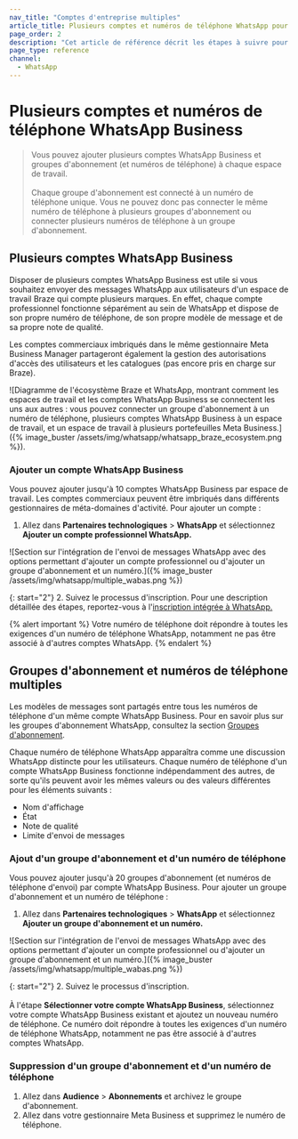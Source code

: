 ```yaml
---
nav_title: "Comptes d'entreprise multiples" 
article_title: Plusieurs comptes et numéros de téléphone WhatsApp pour les entreprises
page_order: 2
description: "Cet article de référence décrit les étapes à suivre pour ajouter des comptes et des numéros de téléphone WhatsApp Business."
page_type: reference
channel:
  - WhatsApp
---
```


# Plusieurs comptes et numéros de téléphone WhatsApp Business

> Vous pouvez ajouter plusieurs comptes WhatsApp Business et groupes d'abonnement (et numéros de téléphone) à chaque espace de travail. <br><br>Chaque groupe d'abonnement est connecté à un numéro de téléphone unique. Vous ne pouvez donc pas connecter le même numéro de téléphone à plusieurs groupes d'abonnement ou connecter plusieurs numéros de téléphone à un groupe d'abonnement.

## Plusieurs comptes WhatsApp Business 

Disposer de plusieurs comptes WhatsApp Business est utile si vous souhaitez envoyer des messages WhatsApp aux utilisateurs d'un espace de travail Braze qui compte plusieurs marques. En effet, chaque compte professionnel fonctionne séparément au sein de WhatsApp et dispose de son propre numéro de téléphone, de son propre modèle de message et de sa propre note de qualité.

Les comptes commerciaux imbriqués dans le même gestionnaire Meta Business Manager partageront également la gestion des autorisations d'accès des utilisateurs et les catalogues (pas encore pris en charge sur Braze).

![Diagramme de l'écosystème Braze et WhatsApp, montrant comment les espaces de travail et les comptes WhatsApp Business se connectent les uns aux autres : vous pouvez connecter un groupe d'abonnement à un numéro de téléphone, plusieurs comptes WhatsApp Business à un espace de travail, et un espace de travail à plusieurs portefeuilles Meta Business.]({% image_buster /assets/img/whatsapp/whatsapp_braze_ecosystem.png %}). 

### Ajouter un compte WhatsApp Business

Vous pouvez ajouter jusqu'à 10 comptes WhatsApp Business par espace de travail. Les comptes commerciaux peuvent être imbriqués dans différents gestionnaires de méta-domaines d'activité. Pour ajouter un compte :

1. Allez dans **Partenaires technologiques** > **WhatsApp** et sélectionnez **Ajouter un compte professionnel WhatsApp.** 

![Section sur l'intégration de l'envoi de messages WhatsApp avec des options permettant d'ajouter un compte professionnel ou d'ajouter un groupe d'abonnement et un numéro.]({% image_buster /assets/img/whatsapp/multiple_wabas.png %})

{: start="2"}
2\. Suivez le processus d'inscription. Pour une description détaillée des étapes, reportez-vous à l'[inscription intégrée à WhatsApp.]({{site.baseurl}}/user_guide/message_building_by_channel/whatsapp/overview/embedded_signup/)

{% alert important %}
Votre numéro de téléphone doit répondre à toutes les exigences d'un numéro de téléphone WhatsApp, notamment ne pas être associé à d'autres comptes WhatsApp.
{% endalert %}

## Groupes d'abonnement et numéros de téléphone multiples

Les modèles de messages sont partagés entre tous les numéros de téléphone d'un même compte WhatsApp Business. Pour en savoir plus sur les groupes d'abonnement WhatsApp, consultez la section [Groupes d'abonnement]({{site.baseurl}}/user_guide/message_building_by_channel/whatsapp/user_subscription/).

Chaque numéro de téléphone WhatsApp apparaîtra comme une discussion WhatsApp distincte pour les utilisateurs. Chaque numéro de téléphone d'un compte WhatsApp Business fonctionne indépendamment des autres, de sorte qu'ils peuvent avoir les mêmes valeurs ou des valeurs différentes pour les éléments suivants : 
- Nom d'affichage 
- État 
- Note de qualité 
- Limite d'envoi de messages 

### Ajout d'un groupe d'abonnement et d'un numéro de téléphone

Vous pouvez ajouter jusqu'à 20 groupes d'abonnement (et numéros de téléphone d'envoi) par compte WhatsApp Business. Pour ajouter un groupe d'abonnement et un numéro de téléphone :

1. Allez dans **Partenaires technologiques** > **WhatsApp** et sélectionnez **Ajouter un groupe d'abonnement et un numéro.**

![Section sur l'intégration de l'envoi de messages WhatsApp avec des options permettant d'ajouter un compte professionnel ou d'ajouter un groupe d'abonnement et un numéro.]({% image_buster /assets/img/whatsapp/multiple_wabas.png %})

{: start="2"}
2\. Suivez le processus d'inscription. <br><br> À l'étape **Sélectionner votre compte WhatsApp Business**, sélectionnez votre compte WhatsApp Business existant et ajoutez un nouveau numéro de téléphone. Ce numéro doit répondre à toutes les exigences d'un numéro de téléphone WhatsApp, notamment ne pas être associé à d'autres comptes WhatsApp.

### Suppression d'un groupe d'abonnement et d'un numéro de téléphone 

1. Allez dans **Audience** > **Abonnements** et archivez le groupe d'abonnement.
2. Allez dans votre gestionnaire Meta Business et supprimez le numéro de téléphone.
